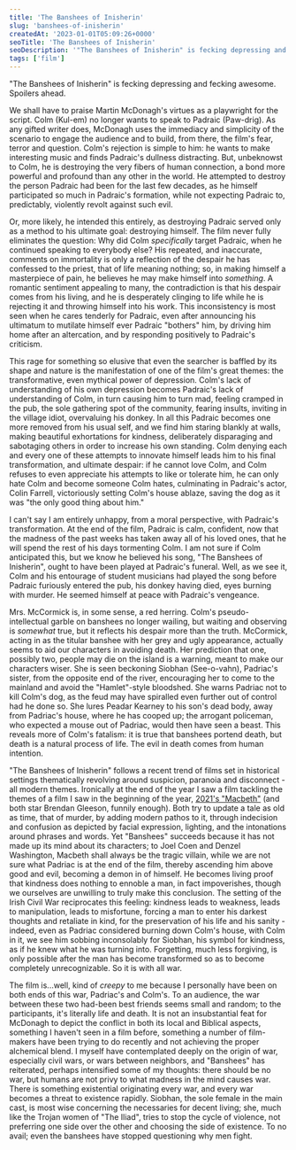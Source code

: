 ```yaml
---
title: 'The Banshees of Inisherin'
slug: 'banshees-of-inisherin'
createdAt: '2023-01-01T05:09:26+0000'
seoTitle: 'The Banshees of Inisherin'
seoDescription: '"The Banshees of Inisherin" is fecking depressing and fecking awesome.'
tags: ['film']
---
```


"The Banshees of Inisherin" is fecking depressing and fecking awesome. Spoilers ahead.

We shall have to praise Martin McDonagh's virtues as a playwright for the script. Colm (Kul-em) no longer wants to speak to Padraic (Paw-drig). As any gifted writer does, McDonagh uses the immediacy and simplicity of the scenario to engage the audience and to build, from there, the film's fear, terror and question. Colm's rejection is simple to him: he wants to make interesting music and finds Padraic's dullness distracting. But, unbeknowst to Colm, he is destroying the very fibers of human connection, a bond more powerful and profound than any other in the world. He attempted to destroy the person Padraic had been for the last few decades, as he himself participated so much in Padraic's formation, while not expecting Padraic to, predictably, violently revolt against such evil.

Or, more likely, he intended this entirely, as destroying Padraic served only as a method to his ultimate goal: destroying himself. The film never fully eliminates the question: Why did Colm _specifically_ target Padraic, when he continued speaking to everybody else? His repeated, and inaccurate, comments on immortality is only a reflection of the despair he has confessed to the priest, that of life meaning nothing; so, in making himself a masterpiece of pain, he believes he may make himself into _something_. A romantic sentiment appealing to many, the contradiction is that his despair comes from his living, and he is desperately clinging to life while he is rejecting it and throwing himself into his work. This inconsistency is most seen when he cares tenderly for Padraic, even after announcing his ultimatum to mutilate himself ever Padraic "bothers" him, by driving him home after an altercation, and by responding positively to Padraic's criticism.

This rage for something so elusive that even the searcher is baffled by its shape and nature is the manifestation of one of the film's great themes: the transformative, even mythical power of depression. Colm's lack of understanding of his own depression becomes Padraic's lack of understanding of Colm, in turn causing him to turn mad, feeling cramped in the pub, the sole gathering spot of the community, fearing insults, inviting in the village idiot, overvaluing his donkey. In all this Padraic becomes one more removed from his usual self, and we find him staring blankly at walls, making beautiful exhortations for kindness, deliberately disparaging and sabotaging others in order to increase his own standing. Colm denying each and every one of these attempts to innovate himself leads him to his final transformation, and ultimate despair: if he cannot love Colm, and Colm refuses to even appreciate his attempts to like or tolerate him, he can only hate Colm and become someone Colm hates, culminating in Padraic's actor, Colin Farrell, victoriously setting Colm's house ablaze, saving the dog as it was "the only good thing about him."

I can't say I am entirely unhappy, from a moral perspective, with Padraic's transformation. At the end of the film, Padraic is calm, confident, now that the madness of the past weeks has taken away all of his loved ones, that he will spend the rest of his days tormenting Colm. I am not sure if Colm anticipated this, but we know he believed his song, "The Banshees of Inisherin", ought to have been played at Padraic's funeral. Well, as we see it, Colm and his entourage of student musicians had played the song before Padraic furiously entered the pub, his donkey having died, eyes burning with murder. He seemed himself at peace with Padraic's vengeance.

Mrs. McCormick is, in some sense, a red herring. Colm's pseudo-intellectual garble on banshees no longer wailing, but waiting and observing is _somewhat_ true, but it reflects his despair more than the truth. McCormick, acting in as the titular banshee with her grey and ugly appearance, actually seems to aid our characters in avoiding death. Her prediction that one, possibly two, people may die on the island is a warning, meant to make our characters wiser. She is seen beckoning Siobhan (See-o-vahn), Padriac's sister, from the opposite end of the river, encouraging her to come to the mainland and avoid the "Hamlet"-style bloodshed. She warns Padriac not to kill Colm's dog, as the feud may have spiralled even further out of control had he done so. She lures Peadar Kearney to his son's dead body, away from Padriac's house, where he has cooped up; the arrogant policeman, who expected a mouse out of Padriac, would then have seen a beast. This reveals more of Colm's fatalism: it is true that banshees portend death, but death is a natural process of life. The evil in death comes from human intention.

"The Banshees of Inisherin" follows a recent trend of films set in historical settings thematically revolving around suspicion, paranoia and disconnect - all modern themes. Ironically at the end of the year I saw a film tackling the themes of a film I saw in the beginning of the year, <a href="/macbeth-film-2021" target="_blank" rel="noopener noreferrer">2021's "Macbeth"</a> (and both star Brendan Gleeson, funnily enough). Both try to update a tale as old as time, that of murder, by adding modern pathos to it, through indecision and confusion as depicted by facial expression, lighting, and the intonations around phrases and words. Yet "Banshees" succeeds because it has not made up its mind about its characters; to Joel Coen and Denzel Washington, Macbeth shall always be the tragic villain, while we are not sure what Padriac is at the end of the film, thereby ascending him above good and evil, becoming a demon in of himself. He becomes living proof that kindness does nothing to ennoble a man, in fact impoverishes, though we ourselves are unwilling to truly make this conclusion. The setting of the Irish Civil War reciprocates this feeling: kindness leads to weakness, leads to manipulation, leads to misfortune, forcing a man to enter his darkest thoughts and retaliate in kind, for the preservation of his life and his sanity - indeed, even as Padriac considered burning down Colm's house, with Colm in it, we see him sobbing inconsolably for Siobhan, his symbol for kindness, as if he knew what he was turning into. Forgetting, much less forgiving, is only possible after the man has become transformed so as to become completely unrecognizable. So it is with all war.

The film is...well, kind of _creepy_ to me because I personally have been on both ends of this war, Padriac's and Colm's. To an audience, the war between these two had-been best friends seems small and random; to the participants, it's literally life and death. It is not an insubstantial feat for McDonagh to depict the conflict in both its local and Biblical aspects, something I haven't seen in a film before, something a number of film-makers have been trying to do recently and not achieving the proper alchemical blend. I myself have contemplated deeply on the origin of war, especially civil wars, or wars between neighbors, and "Banshees" has reiterated, perhaps intensified some of my thoughts: there should be no war, but humans are not privy to what madness in the mind causes war. There is something existential originating every war, and every war becomes a threat to existence rapidly. Siobhan, the sole female in the main cast, is most wise concerning the necessaries for decent living; she, much like the Trojan women of "The Iliad", tries to stop the cycle of violence, not preferring one side over the other and choosing the side of existence. To no avail; even the banshees have stopped questioning why men fight.
